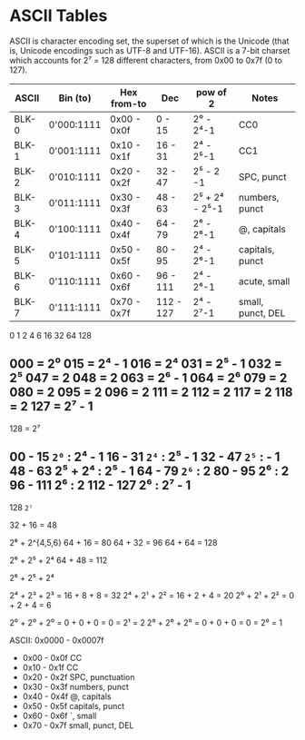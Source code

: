 # ASCII Tables

ASCII is character encoding set, the superset of which is the Unicode (that is, Unicode encodings such as UTF-8 and UTF-16). ASCII is a 7-bit charset which accounts for 2⁷ = 128 different characters, from 0x00 to 0x7f (0 to 127).

ASCII | Bin (to)   | Hex from-to | Dec       | pow of 2  | Notes
------|------------|-------------|-----------|-----------|------
BLK-0 | 0'000:1111 | 0x00 - 0x0f |   0 - 15  | 2⁰ - 2⁴-1 | CC0
BLK-1 | 0'001:1111 | 0x10 - 0x1f |  16 - 31  | 2⁴ - 2⁵-1 | CC1
BLK-2 | 0'010:1111 | 0x20 - 0x2f |  32 - 47  | 2⁵ - 2 -1 | SPC, punct
BLK-3 | 0'011:1111 | 0x30 - 0x3f |  48 - 63  | 2⁵ + 2⁴ - 2⁵-1 | numbers, punct
BLK-4 | 0'100:1111 | 0x40 - 0x4f |  64 - 79  | 2⁶ - 2⁶-1 | @, capitals
BLK-5 | 0'101:1111 | 0x50 - 0x5f |  80 - 95  | 2⁴ - 2⁶-1 | capitals, punct
BLK-6 | 0'110:1111 | 0x60 - 0x6f |  96 - 111 | 2⁴ - 2⁶-1 | acute, small
BLK-7 | 0'111:1111 | 0x70 - 0x7f | 112 - 127 | 2⁴ - 2⁷-1 | small, punct, DEL

0 1 2 4 6 16 32 64 128

000 = 2⁰
015 = 2⁴ - 1
016 = 2⁴
031 = 2⁵ - 1
032 = 2⁵
047 = 2
048 = 2
063 = 2⁶ - 1
064 = 2⁶
079 = 2
080 = 2
095 = 2
096 = 2
111 = 2
112 = 2
117 = 2
118 = 2
127 = 2⁷ - 1
-------------
128 = 2⁷


00  - 15     `2⁰`     : 2⁴ - 1
16  - 31     `2⁴`     : 2⁵ - 1
32  - 47     `2⁵`     :    - 1
48  - 63      2⁵ + 2⁴ : 2⁵ - 1
64  - 79     `2⁶`     : 2
80  - 95      2⁶      : 2
96  - 111     2⁶      : 2
112 - 127     2⁶      : 2⁷ - 1
-------------------------------
128          `2⁷`


32 + 16 = 48

2⁶ + 2^{4,5,6}
64 + 16 = 80
64 + 32 = 96
64 + 64 = 128

2⁶ + 2⁵ + 2⁴
64 + 48 = 112


2⁶ + 2⁵ + 2⁴

2⁴ + 2³ + 2³ = 16 + 8 + 8 = 32
2⁴ + 2¹ + 2² = 16 + 2 + 4 = 20
2⁰ + 2¹ + 2² =  0 + 2 + 4 = 6

2⁰ + 2⁰ + 2⁰ =  0 + 0 + 0 = 0      = 2¹ = 2
2⁰ + 2⁰ + 2⁰ =  0 + 0 + 0 = 0      = 2⁰ = 1


ASCII: 0x0000 - 0x0007f
- 0x00 - 0x0f CC
- 0x10 - 0x1f CC
- 0x20 - 0x2f SPC, punctuation
- 0x30 - 0x3f numbers, punct
- 0x40 - 0x4f @, capitals
- 0x50 - 0x5f capitals, punct
- 0x60 - 0x6f `, small
- 0x70 - 0x7f small, punct, DEL
